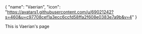 {
  "name": "Vaerian",
  "icon": "https://avatars1.githubusercontent.com/u/69021242?s=460&u=c97708cef1a3ecc6ccfd58ffa2f608e0383e7a9b&v=4"
}

This is Vaerian's page
